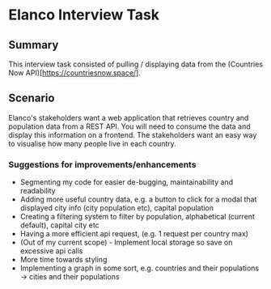 # Elanco Interview Task

## Summary

This interview task consisted of pulling / displaying data from the (Countries Now API)[https://countriesnow.space/].

## Scenario

Elanco's stakeholders want a web application that retrieves country and population data
from a REST API. You will need to consume the data and display this information on a
frontend. The stakeholders want an easy way to visualise how many people live in each
country.

### Suggestions for improvements/enhancements

- Segmenting my code for easier de-bugging, maintainability and readability
- Adding more useful country data, e.g. a button to click for a modal that displayed city info (city population etc), capital population
- Creating a filtering system to filter by population, alphabetical (current default), capital city etc
- Having a more efficient api request, (e.g. 1 request per country max)
- (Out of my current scope) - Implement local storage so save on excessive api calls
- More time towards styling
- Implementing a graph in some sort, e.g. countries and their populations -> cities and their populations
